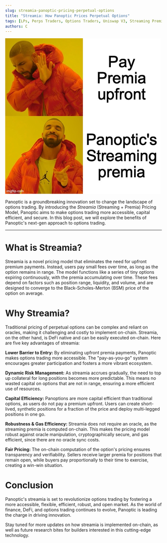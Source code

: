 ```yaml
---
slug: streamia-panoptic-pricing-perpetual-options
title: "Streamia: How Panoptic Prices Perpetual Options"
tags: [LPs, Perps Traders, Options Traders, Uniswap V3, Streaming Premia, Streamia]
authors: C
---
```


![img-1](./im1.png)

Panoptic is a groundbreaking innovation set to change the landscape of options trading. By introducing the *Streamia* (Streaming + Premia) Pricing Model, Panoptic aims to make options trading more accessible, capital efficient, and secure. In this blog post, we will explore the benefits of Panoptic's next-gen approach to options trading.

<!--truncate-->

---

# What is Streamia?

Streamia is a novel pricing model that eliminates the need for upfront premium payments. Instead, users pay small fees over time, as long as the option remains in range. The model functions like a series of tiny options expiring continuously, with the premia accumulating over time. These fees depend on factors such as position range, liquidity, and volume, and are designed to converge to the Black-Scholes-Merton (BSM) price of the option on average.

# Why Streamia?
Traditional pricing of perpetual options can be complex and reliant on oracles, making it challenging and costly to implement on-chain. Streamia, on the other hand, is DeFi native and can be easily executed on-chain. Here are five key advantages of streamia:

**Lower Barrier to Entry:** By eliminating upfront premia payments, Panoptic makes options trading more accessible. The "pay-as-you-go" system encourages greater participation and fosters a more vibrant ecosystem.

**Dynamic Risk Management:** As streamia accrues gradually, the need to top up collateral for long positions becomes more predictable. This means no wasted capital on options that are not in range, ensuring a more efficient use of resources.

**Capital Efficiency:** Panoptions are more capital efficient than traditional options, as users do not pay a premium upfront. Users can create short-lived, synthetic positions for a fraction of the price and deploy multi-legged positions in one go.

**Robustness & Gas Efficiency:** Streamia does not require an oracle, as the streaming premia is computed on-chain. This makes the pricing model robust against oracle manipulation, cryptographically secure, and gas efficient, since there are no oracle sync costs.

**Fair Pricing:** The on-chain computation of the option's pricing ensures transparency and verifiability. Sellers receive larger premia for positions that remain open, while buyers pay proportionally to their time to exercise, creating a win-win situation.

# Conclusion
Panoptic's streamia is set to revolutionize options trading by fostering a more accessible, flexible, efficient, robust, and open market. As the world of finance, DeFi, and options trading continues to evolve, Panoptic is leading the charge in driving innovation.

Stay tuned for more updates on how streamia is implemented on-chain, as well as future research bites for builders interested in this cutting-edge technology.